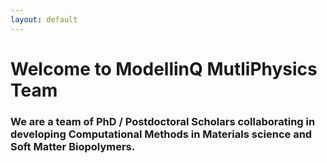 ```yaml
---
layout: default
---
```

# Welcome to ModellinQ MutliPhysics Team

### We are a team of PhD / Postdoctoral Scholars collaborating in developing Computational Methods in Materials science and Soft Matter Biopolymers. 
